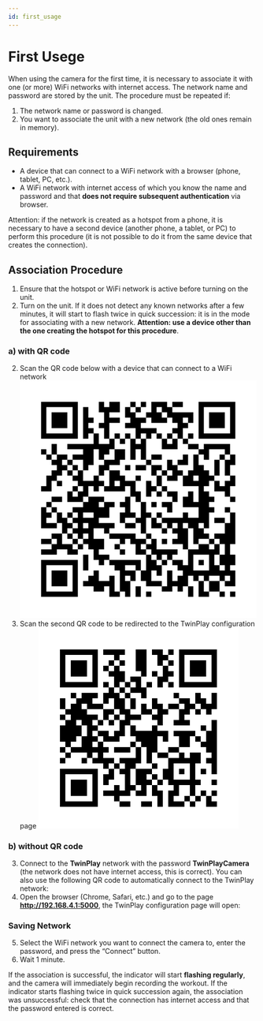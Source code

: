 ```yaml
---
id: first_usage
---
```


# First Usege

When using the camera for the first time, it is necessary to associate it with one (or more) WiFi networks with internet access. The network name and password are stored by the unit. The procedure must be repeated if:

1. The network name or password is changed.
2. You want to associate the unit with a new network (the old ones remain in memory).

## Requirements

- A device that can connect to a WiFi network with a browser (phone, tablet, PC, etc.).
- A WiFi network with internet access of which you know the name and password and that **does not require subsequent authentication** via browser.

Attention: if the network is created as a hotspot from a phone, it is necessary to have a second device (another phone, a tablet, or PC) to perform this procedure (it is not possible to do it from the same device that creates the connection).

## Association Procedure

1. Ensure that the hotspot or WiFi network is active before turning on the unit.
2. Turn on the unit. If it does not detect any known networks after a few minutes, it will start to flash twice in quick succession: it is in the mode for associating with a new network. **Attention: use a device other than the one creating the hotspot for this procedure**.

### a) with QR code

2. Scan the QR code below with a device that can connect to a WiFi network ![qr_wifi](/img/QR_wifi.png)
3. Scan the second QR code to be redirected to the TwinPlay configuration page ![qr_link](/img/QR_link.png)

### b) without QR code

3. Connect to the **TwinPlay** network with the password **TwinPlayCamera** (the network does not have internet access, this is correct). You can also use the following QR code to automatically connect to the TwinPlay network:
4. Open the browser (Chrome, Safari, etc.) and go to the page **http://192.168.4.1:5000**, the TwinPlay configuration page will open:

### Saving Network

5. Select the WiFi network you want to connect the camera to, enter the password, and press the “Connect” button.
6. Wait 1 minute.

If the association is successful, the indicator will start **flashing regularly**, and the camera will immediately begin recording the workout. If the indicator starts flashing twice in quick succession again, the association was unsuccessful: check that the connection has internet access and that the password entered is correct.
